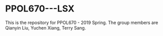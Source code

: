 # PPOL670---LSX
This is the repository for PPOL670 - 2019 Spring. The group members are Qianyin Liu, Yuchen Xiang, Terry Sang. 
